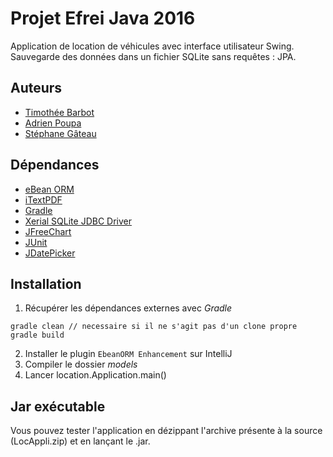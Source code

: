 # Projet Efrei Java 2016

Application de location de véhicules avec interface utilisateur Swing.
Sauvegarde des données dans un fichier SQLite sans requêtes : JPA.

## Auteurs
* [Timothée Barbot](https://github.com/btimo)
* [Adrien Poupa](https://github.com/AdrienPoupa)
* [Stéphane Gâteau](https://github.com/stephanegateau)

## Dépendances
* [eBean ORM](https://github.com/ebean-orm/avaje-ebeanorm)
* [iTextPDF](https://github.com/itext/itextpdf)
* [Gradle](http://gradle.org/)
* [Xerial SQLite JDBC Driver](https://bitbucket.org/xerial/sqlite-jdbc)
* [JFreeChart](http://www.jfree.org/jfreechart/)
* [JUnit](http://junit.org/junit4/)
* [JDatePicker](https://github.com/JDatePicker/JDatePicker)

## Installation

1. Récupérer les dépendances externes avec *Gradle*
```
gradle clean // necessaire si il ne s'agit pas d'un clone propre
gradle build
```
2. Installer le plugin `EbeanORM Enhancement` sur IntelliJ
3. Compiler le dossier *models*
4. Lancer location.Application.main()


## Jar exécutable
Vous pouvez tester l'application en dézippant l'archive présente à la source (LocAppli.zip) et en lançant le .jar.
